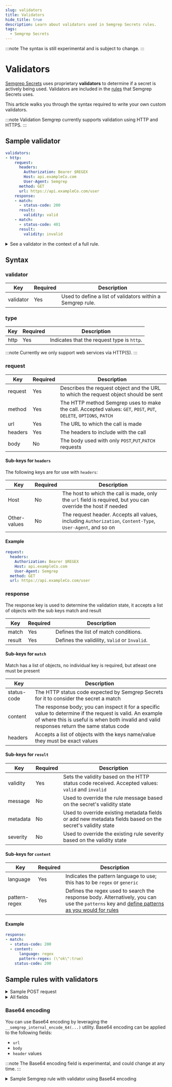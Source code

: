 ```yaml
---
slug: validators
title: Validators
hide_title: true
description: Learn about validators used in Semgrep Secrets rules.
tags:
  - Semgrep Secrets
---
```


:::note The syntax is still experimental and is subject to change.
:::

# Validators

[Semgrep Secrets](/semgrep-secrets/conceptual-overview) uses proprietary **validators** to determine if a secret is
actively being used. Validators are included in the
[rules](/semgrep-secrets/rules) that Semgrep Secrets uses.

This article walks you through the syntax required to write your own custom
validators.

:::note Validation
Semgrep currently supports validation using HTTP and HTTPS.
:::

## Sample validator

```yaml
validators:
- http:
    request:
      headers:
        Authorization: Bearer $REGEX
        Host: api.exampleCo.com
        User-Agent: Semgrep
      method: GET
      url: https://api.exampleCo.com/user
    response:
    - match:
      - status-code: 200
      result:
        validity: valid
    - match:
      - status-code: 401
      result:
        validity: invalid 
```

<details>
<summary>See a validator in the context of a full rule.</summary>

```yaml
rules:
- id: exampleCo_example
  message: >-
    This is an example rule that performs validation against exampleCo.com
  severity: WARNING 
  metadata:
    product: secrets
    secret_type: exampleCo
  languages:
  - regex
  validators:
  - http:
      request:
        headers:
          Authorization: Bearer $REGEX
          Host: api.exampleCo.com
          User-Agent: Semgrep
        method: GET
        url: https://api.exampleCo.com/user
      response:
      - match:
        - status-code: 200
        result:
          validity: valid
      - match:
        - status-code: 401
        result:
          validity: invalid 
  patterns:
  - patterns:
    - pattern-regex: (?<REGEX>\b(someprefix_someRegex[0-9A-Z]{32})\b)
    - focus-metavariable: $REGEX
    - metavariable-analysis:
        analyzer: entropy
        metavariable: $REGEX
```

</details>

## Syntax

### validator

| Key | Required | Description |
| - | - | - |
| validator | Yes | Used to define a list of validators within a Semgrep rule. |

### type

| Key | Required | Description |
| - | - | - |
| http | Yes | Indicates that the request type is `http`. |

:::note Currently we only support web services via HTTP(S).
:::

<!-- TODO: if we expand to more validator types we should  -->
### request

| Key | Required | Description |
| - | - | - |
| request | Yes | Describes the request object and the URL to which the request object should be sent |
| method | Yes | The HTTP method Semgrep uses to make the call. Accepted values: `GET`, `POST`, `PUT`, `DELETE`, `OPTIONS`, `PATCH` |
| url | Yes | The URL to which the call is made |
| headers | Yes | The headers to include with the call |
| body | No | The body used with only `POST`,`PUT`,`PATCH` requests |

#### Sub-keys for `headers`

The following keys are for use with `headers`:

| Key | Required | Description |
| - | - | - |
| Host | No | The host to which the call is made, only the `url` field is required, but you can override the host if needed  |
| Other-values | No | The request header. Accepts all values, including `Authorization`, `Content-Type`, `User-Agent`, and so on  |

#### Example

```yaml
request:
  headers:
    Authorization: Bearer $REGEX
    Host: api.exampleCo.com
    User-Agent: Semgrep
  method: GET
  url: https://api.exampleCo.com/user
```

### response

The response key is used to determine the validation state, it accepts a list of objects with the sub keys match and result

| Key | Required | Description |
| - | - | - |
| match | Yes | Defines the list of match conditions. |
| result | Yes | Defines the validility, `Valid` or `Invalid`. |

#### Sub-keys for `match`

Match has a list of objects, no individual key is required, but atleast one must be present

| Key | Description |
| - | - |
| status-code | The HTTP status code expected by Semgrep Secrets for it to consider the secret a match |
| content | The response body; you can inspect it for a specific value  to determine if the request is valid. An example of where this is useful is when both invalid and valid responses return the same status code |
| headers | Accepts a list of objects with the keys name/value they must be exact values |


#### Sub-keys for `result`

| Key | Required | Description |
| - | - | - |
| validity | Yes | Sets the validity based on the HTTP status code received. Accepted values: `valid` and `invalid` |
| message | No | Used to override the rule message based on the secret's validity state |
| metadata | No | Used to override existing metadata fields or add new metadata fields based on the secret's validity state |
| severity |  No | Used to override the existing rule severity based on the validity state |

#### Sub-keys for `content`

| Key | Required | Description |
| - | - | - |
| language | Yes | Indicates the pattern language to use; this has to be `regex` or `generic`|
| pattern-regex | Yes | Defines the regex used to search the response body. Alternatively, you can use the `patterns` key and [define patterns as you would for rules](/semgrep-secrets/rules/#subkeys-under-the-patterns-key) |
<!-- this can be patterns: too but idk how to represent that -->

#### Example

```yaml
response:
- match:
  - status-code: 200
  - content:
      language: regex
      pattern-regex: (\"ok\":true)
    status-code: 200
```

## Sample rules with validators

<details>
<summary>Sample POST request</summary>

```yaml
rules:
- id: exampleCo_example
  message: >-
    This is an example rule that performs validation against exampleCo.com
  severity: WARNING 
  metadata:
    product: secrets
    secret_type: exampleCo
  languages:
  - regex
  validators:
  - http:
      request:
        headers:
          Host: api.exampleCo.com
          User-Agent: Semgrep
        method: POST
        body: |
          {"key": "$REGEX"}
        url: https://api.exampleCo.com/user
      response:
      - match:
        - status-code: 200
        result:
          validity: valid
      - match:
        - status-code: 401
        result:
          validity: invalid 
  patterns:
  - patterns:
    - pattern-regex: (?<REGEX>\b(someprefix_someRegex[0-9A-Z]{32})\b)
    - focus-metavariable: $REGEX
    - metavariable-analysis:
        analyzer: entropy
        metavariable: $REGEX
```

</details>

<details>
<summary>All fields</summary>

```yaml
rules:
- id: exampleCo_example
  message: >-
    This is an example rule that performs validation against exampleCo.com
  severity: WARNING 
  metadata:
    product: secrets
    secret_type: exampleCo
  languages:
  - regex
  validators:
  - http:
      request:
        headers:
          Host: api.exampleCo.com
          User-Agent: Semgrep
        method: POST
        body: |
          {"key": "$REGEX"}
        url: https://api.exampleCo.com/user
      response:
      - match:
        - status-code: 200
        - content:
            language: regex
            pattern-regex: (\"role\":admin)
          status-code: 200
        message: >-
          The token exposed is for an admin user, this should be fixed immediately! See <insertlink> on how to rotate and look for suspicious activity
        metadata:
          context:
            - admin: true
        severity: ERROR
        result:
          validity: valid
      - match:
        - status-code: 401
        result:
          validity: invalid 
  patterns:
  - patterns:
    - pattern-regex: (?<REGEX>\b(someprefix_someRegex[0-9A-Z]{32})\b)
    - focus-metavariable: $REGEX
    - metavariable-analysis:
        analyzer: entropy
        metavariable: $REGEX
```

</details>


### Base64 encoding

You can use Base64 encoding by leveraging the `__semgrep_internal_encode_64(...)` utility. Base64 encoding can be applied to the following fields:

- `url`
- `body`
- `header` values

:::note The Base64 encoding field is experimental, and could change at any time.
:::

<details>
<summary>Sample Semgrep rule with validator using Base64 encoding</summary>

```yaml
rules:
- id: exampleCo_example
  message: >-
    This is an example rule that performs validation against exampleCo.com
  severity: WARNING 
  metadata:
    product: secrets
    secret_type: exampleCo
  languages:
  - regex
  validators:
  - http:
      request:
        headers:
          Authorization: Basic __semgrep_internal_encode_64($REGEX:)
          Host: api.exampleCo.com
          User-Agent: Semgrep
        method: GET
        url: https://api.exampleCo.com/user
      response:
      - match:
        - status-code: 200
        result:
          validity: valid
      - match:
        - status-code: 401
        result:
          validity: invalid 
  patterns:
  - patterns:
    - pattern-regex: (?<REGEX>\b(someprefix_someRegex[0-9A-Z]{32})\b)
    - focus-metavariable: $REGEX
    - metavariable-analysis:
        analyzer: entropy
        metavariable: $REGEX
```
</details>